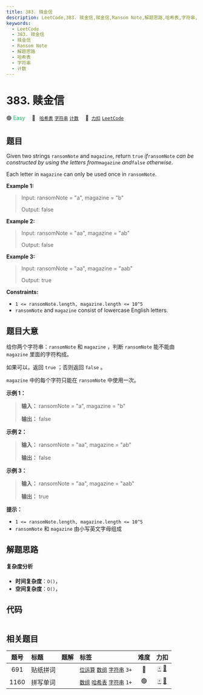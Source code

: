 ```yaml
---
title: 383. 赎金信
description: LeetCode,383. 赎金信,赎金信,Ransom Note,解题思路,哈希表,字符串,计数
keywords:
  - LeetCode
  - 383. 赎金信
  - 赎金信
  - Ransom Note
  - 解题思路
  - 哈希表
  - 字符串
  - 计数
---
```


# 383. 赎金信

🟢 <font color=#15bd66>Easy</font>&emsp; 🔖&ensp; [`哈希表`](/tag/hash-table.md) [`字符串`](/tag/string.md) [`计数`](/tag/counting.md)&emsp; 🔗&ensp;[`力扣`](https://leetcode.cn/problems/ransom-note) [`LeetCode`](https://leetcode.com/problems/ransom-note)

## 题目

Given two strings `ransomNote` and `magazine`, return `true` _if_`ransomNote`
_can be constructed by using the letters from_`magazine` _and_`false`
_otherwise_.

Each letter in `magazine` can only be used once in `ransomNote`.



**Example 1:**

> Input: ransomNote = "a", magazine = "b"
> 
> Output: false

**Example 2:**

> Input: ransomNote = "aa", magazine = "ab"
> 
> Output: false

**Example 3:**

> Input: ransomNote = "aa", magazine = "aab"
> 
> Output: true

**Constraints:**

  * `1 <= ransomNote.length, magazine.length <= 10^5`
  * `ransomNote` and `magazine` consist of lowercase English letters.


## 题目大意

给你两个字符串：`ransomNote` 和 `magazine` ，判断 `ransomNote` 能不能由 `magazine` 里面的字符构成。

如果可以，返回 `true` ；否则返回 `false` 。

`magazine` 中的每个字符只能在 `ransomNote` 中使用一次。



**示例 1：**

> 
> 
> 
> 
> 
> **输入：** ransomNote = "a", magazine = "b"
> 
> **输出：** false
> 
> 

**示例 2：**

> 
> 
> 
> 
> 
> **输入：** ransomNote = "aa", magazine = "ab"
> 
> **输出：** false
> 
> 

**示例 3：**

> 
> 
> 
> 
> 
> **输入：** ransomNote = "aa", magazine = "aab"
> 
> **输出：** true
> 
> 



**提示：**

  * `1 <= ransomNote.length, magazine.length <= 10^5`
  * `ransomNote` 和 `magazine` 由小写英文字母组成


## 解题思路

#### 复杂度分析

- **时间复杂度**：`O()`，
- **空间复杂度**：`O()`，

## 代码

```javascript

```

## 相关题目

<!-- prettier-ignore -->
| 题号 | 标题 | 题解 | 标签 | 难度 | 力扣 |
| :------: | :------ | :------: | :------ | :------: | :------: |
| 691 | 贴纸拼词 |  |  [`位运算`](/tag/bit-manipulation.md) [`数组`](/tag/array.md) [`字符串`](/tag/string.md) `3+` | 🔴 | [🀄️](https://leetcode.cn/problems/stickers-to-spell-word) [🔗](https://leetcode.com/problems/stickers-to-spell-word) |
| 1160 | 拼写单词 |  |  [`数组`](/tag/array.md) [`哈希表`](/tag/hash-table.md) [`字符串`](/tag/string.md) `1+` | 🟢 | [🀄️](https://leetcode.cn/problems/find-words-that-can-be-formed-by-characters) [🔗](https://leetcode.com/problems/find-words-that-can-be-formed-by-characters) |